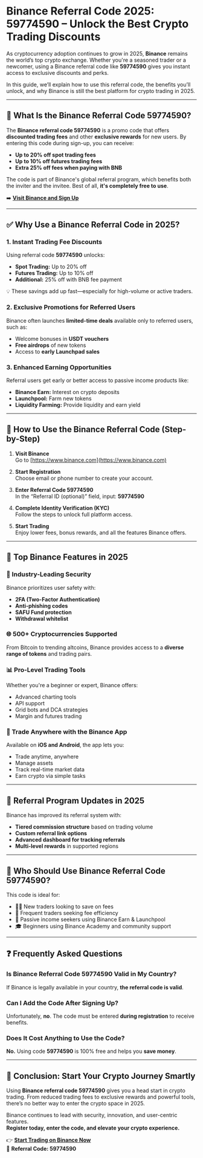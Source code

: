 # Binance Referral Code 2025: 59774590 – Unlock the Best Crypto Trading Discounts

As cryptocurrency adoption continues to grow in 2025, **Binance** remains the world’s top crypto exchange. Whether you're a seasoned trader or a newcomer, using a Binance referral code like **59774590** gives you instant access to exclusive discounts and perks.

In this guide, we’ll explain how to use this referral code, the benefits you’ll unlock, and why Binance is still the best platform for crypto trading in 2025.

---

## 🔑 What Is the Binance Referral Code 59774590?

The **Binance referral code 59774590** is a promo code that offers **discounted trading fees** and other **exclusive rewards** for new users. By entering this code during sign-up, you can receive:

- **Up to 20% off spot trading fees**
- **Up to 10% off futures trading fees**
- **Extra 25% off fees when paying with BNB**

The code is part of Binance's global referral program, which benefits both the inviter and the invitee. Best of all, **it's completely free to use**.

➡️ [**Visit Binance and Sign Up**](https://www.binance.com)

---

## ✅ Why Use a Binance Referral Code in 2025?

### 1. Instant Trading Fee Discounts

Using referral code **59774590** unlocks:

- **Spot Trading:** Up to 20% off  
- **Futures Trading:** Up to 10% off  
- **Additional:** 25% off with BNB fee payment

💡 These savings add up fast—especially for high-volume or active traders.

### 2. Exclusive Promotions for Referred Users

Binance often launches **limited-time deals** available only to referred users, such as:

- Welcome bonuses in **USDT vouchers**
- **Free airdrops** of new tokens
- Access to **early Launchpad sales**

### 3. Enhanced Earning Opportunities

Referral users get early or better access to passive income products like:

- **Binance Earn:** Interest on crypto deposits
- **Launchpool:** Farm new tokens
- **Liquidity Farming:** Provide liquidity and earn yield

---

## 📝 How to Use the Binance Referral Code (Step-by-Step)

1. **Visit Binance**  
   Go to [https://www.binance.com](https://www.binance.com)

2. **Start Registration**  
   Choose email or phone number to create your account.

3. **Enter Referral Code 59774590**  
   In the “Referral ID (optional)” field, input: **59774590**

4. **Complete Identity Verification (KYC)**  
   Follow the steps to unlock full platform access.

5. **Start Trading**  
   Enjoy lower fees, bonus rewards, and all the features Binance offers.

---

## 🌟 Top Binance Features in 2025

### 🔐 Industry-Leading Security

Binance prioritizes user safety with:

- **2FA (Two-Factor Authentication)**
- **Anti-phishing codes**
- **SAFU Fund protection**
- **Withdrawal whitelist**

### 🌐 500+ Cryptocurrencies Supported

From Bitcoin to trending altcoins, Binance provides access to a **diverse range of tokens** and trading pairs.

### 📊 Pro-Level Trading Tools

Whether you're a beginner or expert, Binance offers:

- Advanced charting tools
- API support
- Grid bots and DCA strategies
- Margin and futures trading

### 📱 Trade Anywhere with the Binance App

Available on **iOS and Android**, the app lets you:

- Trade anytime, anywhere  
- Manage assets  
- Track real-time market data  
- Earn crypto via simple tasks

---

## 🔄 Referral Program Updates in 2025

Binance has improved its referral system with:

- **Tiered commission structure** based on trading volume  
- **Custom referral link options**  
- **Advanced dashboard for tracking referrals**  
- **Multi-level rewards** in supported regions

---

## 👥 Who Should Use Binance Referral Code 59774590?

This code is ideal for:

- 🧑‍💻 New traders looking to save on fees  
- 🔁 Frequent traders seeking fee efficiency  
- 🌱 Passive income seekers using Binance Earn & Launchpool  
- 🎓 Beginners using Binance Academy and community support

---

## ❓ Frequently Asked Questions

### Is Binance Referral Code 59774590 Valid in My Country?

If Binance is legally available in your country, **the referral code is valid**.

### Can I Add the Code After Signing Up?

Unfortunately, **no**. The code must be entered **during registration** to receive benefits.

### Does It Cost Anything to Use the Code?

**No.** Using code **59774590** is 100% free and helps you **save money**.

---

## 🚀 Conclusion: Start Your Crypto Journey Smartly

Using **Binance referral code 59774590** gives you a head start in crypto trading. From reduced trading fees to exclusive rewards and powerful tools, there’s no better way to enter the crypto space in 2025.

Binance continues to lead with security, innovation, and user-centric features.  
**Register today, enter the code, and elevate your crypto experience.**

👉 [**Start Trading on Binance Now**](https://www.binance.com)  
🔑 **Referral Code: 59774590**
